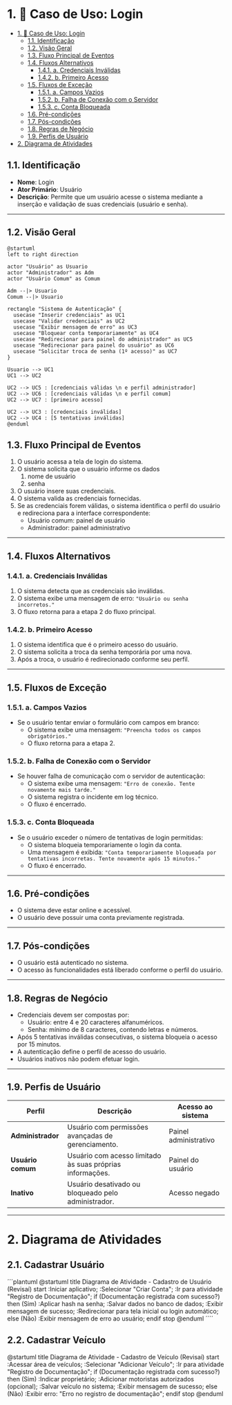

# 1. 🎯 Caso de Uso: Login
- [1. 🎯 Caso de Uso: Login](#1--caso-de-uso-login)
	- [1.1. Identificação](#11-identificação)
	- [1.2. Visão Geral](#12-visão-geral)
	- [1.3. Fluxo Principal de Eventos](#13-fluxo-principal-de-eventos)
	- [1.4. Fluxos Alternativos](#14-fluxos-alternativos)
		- [1.4.1. a. Credenciais Inválidas](#141-a-credenciais-inválidas)
		- [1.4.2. b. Primeiro Acesso](#142-b-primeiro-acesso)
	- [1.5. Fluxos de Exceção](#15-fluxos-de-exceção)
		- [1.5.1. a. Campos Vazios](#151-a-campos-vazios)
		- [1.5.2. b. Falha de Conexão com o Servidor](#152-b-falha-de-conexão-com-o-servidor)
		- [1.5.3. c. Conta Bloqueada](#153-c-conta-bloqueada)
	- [1.6. Pré-condições](#16-pré-condições)
	- [1.7. Pós-condições](#17-pós-condições)
	- [1.8. Regras de Negócio](#18-regras-de-negócio)
	- [1.9. Perfis de Usuário](#19-perfis-de-usuário)
- [2. Diagrama de Atividades](#2-diagrama-de-atividades)


## 1.1. Identificação
- **Nome**: Login  
- **Ator Primário**: Usuário  
- **Descrição**: Permite que um usuário acesse o sistema mediante a inserção e validação de suas credenciais (usuário e senha).

---


## 1.2. Visão Geral

```puml
@startuml
left to right direction

actor "Usuário" as Usuario
actor "Administrador" as Adm
actor "Usuário Comum" as Comum

Adm --|> Usuario
Comum --|> Usuario

rectangle "Sistema de Autenticação" {
  usecase "Inserir credenciais" as UC1
  usecase "Validar credenciais" as UC2
  usecase "Exibir mensagem de erro" as UC3
  usecase "Bloquear conta temporariamente" as UC4
  usecase "Redirecionar para painel do administrador" as UC5
  usecase "Redirecionar para painel do usuário" as UC6
  usecase "Solicitar troca de senha (1º acesso)" as UC7
}

Usuario --> UC1
UC1 --> UC2

UC2 --> UC5 : [credenciais válidas \n e perfil administrador]
UC2 --> UC6 : [credenciais válidas \n e perfil comum]
UC2 --> UC7 : [primeiro acesso]

UC2 --> UC3 : [credenciais inválidas]
UC2 --> UC4 : [5 tentativas inválidas]
@enduml
```

## 1.3. Fluxo Principal de Eventos
1. O usuário acessa a tela de login do sistema.
2. O sistema solicita que o usuário informe os dados
   1. nome de usuário
   2. senha
3. O usuário insere suas credenciais.
4. O sistema valida as credenciais fornecidas.
5. Se as credenciais forem válidas, o sistema identifica o perfil do usuário e redireciona para a interface correspondente:
   - Usuário comum: painel de usuário
   - Administrador: painel administrativo

---

## 1.4. Fluxos Alternativos

### 1.4.1. a. Credenciais Inválidas
1. O sistema detecta que as credenciais são inválidas.
2. O sistema exibe uma mensagem de erro: `"Usuário ou senha incorretos."`
3. O fluxo retorna para a etapa 2 do fluxo principal.

### 1.4.2. b. Primeiro Acesso
1. O sistema identifica que é o primeiro acesso do usuário.
2. O sistema solicita a troca da senha temporária por uma nova.
3. Após a troca, o usuário é redirecionado conforme seu perfil.

---

## 1.5. Fluxos de Exceção

### 1.5.1. a. Campos Vazios
- Se o usuário tentar enviar o formulário com campos em branco:
  - O sistema exibe uma mensagem: `"Preencha todos os campos obrigatórios."`
  - O fluxo retorna para a etapa 2.

### 1.5.2. b. Falha de Conexão com o Servidor
- Se houver falha de comunicação com o servidor de autenticação:
  - O sistema exibe uma mensagem: `"Erro de conexão. Tente novamente mais tarde."`
  - O sistema registra o incidente em log técnico.
  - O fluxo é encerrado.

### 1.5.3. c. Conta Bloqueada
- Se o usuário exceder o número de tentativas de login permitidas:
  - O sistema bloqueia temporariamente o login da conta.
  - Uma mensagem é exibida: `"Conta temporariamente bloqueada por tentativas incorretas. Tente novamente após 15 minutos."`
  - O fluxo é encerrado.

---

## 1.6. Pré-condições
- O sistema deve estar online e acessível.
- O usuário deve possuir uma conta previamente registrada.

---

## 1.7. Pós-condições
- O usuário está autenticado no sistema.
- O acesso às funcionalidades está liberado conforme o perfil do usuário.

---

## 1.8. Regras de Negócio
- Credenciais devem ser compostas por:
  - Usuário: entre 4 e 20 caracteres alfanuméricos.
  - Senha: mínimo de 8 caracteres, contendo letras e números.
- Após 5 tentativas inválidas consecutivas, o sistema bloqueia o acesso por 15 minutos.
- A autenticação define o perfil de acesso do usuário.
- Usuários inativos não podem efetuar login.

---

## 1.9. Perfis de Usuário
| Perfil            | Descrição                                                 | Acesso ao sistema     |
| ----------------- | --------------------------------------------------------- | --------------------- |
| **Administrador** | Usuário com permissões avançadas de gerenciamento.        | Painel administrativo |
| **Usuário comum** | Usuário com acesso limitado às suas próprias informações. | Painel do usuário     |
| **Inativo**       | Usuário desativado ou bloqueado pelo administrador.       | Acesso negado         |

---

# 2. Diagrama de Atividades

## 2.1. Cadastrar Usuário
´´´plantuml
@startuml
title Diagrama de Atividade - Cadastro de Usuário (Revisaí)
start
:Iniciar aplicativo;
:Selecionar "Criar Conta";
:Ir para atividade "Registro de Documentação";
if (Documentação registrada com sucesso?) then (Sim)
 :Aplicar hash na senha;
 :Salvar dados no banco de dados;
 :Exibir mensagem de sucesso;
 :Redirecionar para tela inicial ou login automático;
else (Não)
 :Exibir mensagem de erro ao usuário;
endif
stop
@enduml
´´´´
## 2.2. Cadastrar Veículo

@startuml
title Diagrama de Atividade - Cadastro de Veículo (Revisaí)
start
:Acessar área de veículos;
:Selecionar "Adicionar Veículo";
:Ir para atividade "Registro de Documentação";
if (Documentação registrada com sucesso?) then (Sim)
 :Indicar proprietário;
 :Adicionar motoristas autorizados (opcional);
 :Salvar veículo no sistema;
 :Exibir mensagem de sucesso;
else (Não)
 :Exibir erro: "Erro no registro de documentação";
endif
stop
@enduml



